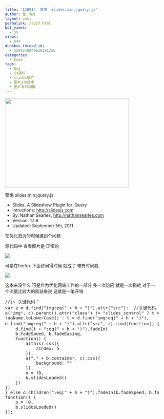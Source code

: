 ```yaml
---
title: '120914  警惕  slides.min.jquery.js'
author: 张 清月
layout: post
permalink: /2327.html
bot_views:
  - 59
views:
  - 544
duoshuo_thread_id:
  - 1280248249638191316
categories:
  - Code
tags:
  - bug
  - js插件
  - slides插件
  - 图片2次请求
  - 图片有时间戳
---
```

[<img src="http://www.80aj.com/wp-content/uploads/2012/09/slider2s.jpg" alt="" title="slider2s" width="406" height="293" class="aligncenter size-full wp-image-2328" />][1]

警惕 slides.min.jquery.js 

* Slides, A Slideshow Plugin for jQuery  
* Intructions: http://slidesjs.com  
* By: Nathan Searles, http://nathansearles.com  
* Version: 1.1.9  
* Updated: September 5th, 2011 

在优化首页的时候遇到个问题 

源代码中 查看图片是 正常的 

<pre lang="html"><img src="yuanjian.jpg" />
</pre>

可是在firefox 下面访问得时候 就成了 带有时间戳

<pre lang="html"><img src="yuanjian.jpg?1237981298" />
</pre>

这本来没什么 可是作为优化网站工作的一部分 多一次访问 就是一次损耗 对于一个流量比较大的网站来说 这就是一笔开销 

<pre lang="js">//js 关键代码：
var z = d.find("img:eq(" + h + ")").attr("src");  //关键代码
a("img", c).parent().attr("class") != "slides_control" ? t = d.children(":eq(0)")[0].
tagName.toLowerCase() : t = d.find("img:eq(" + h + ")"),
d.find("img:eq(" + h + ")").attr("src", z).load(function() {   //关键代码
    d.find(t + ":eq(" + h + ")").fadeIn(
    b.fadeSpeed, b.fadeEasing,
    function() {
        a(this).css({
            zIndex: 5
        }),
        a("." + b.container, c).css({
            background: ""
        }),
        o = !0,
        b.slidesLoaded()
    })
})
} else d.children(":eq(" + h + ")").fadeIn(b.fadeSpeed, b.fadeEasing,
function() {
    o = !0,
    b.slidesLoaded()
});
</pre>

 [1]: http://www.80aj.com/wp-content/uploads/2012/09/slider2s.jpg